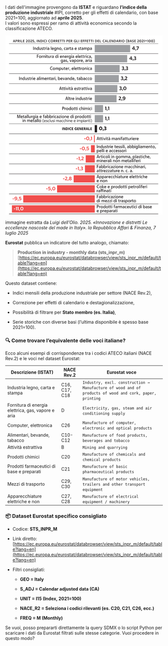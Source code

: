 I dati dell'immagine provengono da **ISTAT** e riguardano **l’indice della produzione industriale** #IPI, corretto per gli effetti di calendario, con base 2021=100, aggiornato ad **aprile 2025**.  
I valori sono espressi per ramo di attività economica secondo la classificazione ATECO.


![|500](media/Pasted%20image%2020250705075131.png)

immagine estratta da _Luigi dell’Olio. 2025. «Innovazione e distretti Le eccellenze nascoste del made in Italy». la Repubblica Affari & Finanza, 7 luglio 2025_


**Eurostat** pubblica un indicatore del tutto analogo, chiamato:

> **Production in industry - monthly data (sts_inpr_m)**  
> [https://ec.europa.eu/eurostat/databrowser/view/sts_inpr_m/default/table?lang=en](https://ec.europa.eu/eurostat/databrowser/view/sts_inpr_m/default/table?lang=en)

Questo dataset contiene:

- Indici mensili della produzione industriale per settore (NACE Rev.2),
    
- Correzione per effetti di calendario e destagionalizzazione,
    
- Possibilità di filtrare per **Stato membro (es. Italia)**,
    
- Serie storiche con diverse basi (l’ultima disponibile è spesso base 2021=100).
    

### 🔍 Come trovare l’equivalente delle voci italiane?

Ecco alcuni esempi di corrispondenze tra i codici ATECO italiani (NACE Rev.2) e le voci nel dataset Eurostat:

|Descrizione (ISTAT)|NACE Rev.2|Eurostat voce|
|---|---|---|
|Industria legno, carta e stampa|C16, C17, C18|`Industry, excl. construction → Manufacture of wood and of products of wood and cork, paper, printing`|
|Fornitura di energia elettrica, gas, vapore e aria|D|`Electricity, gas, steam and air conditioning supply`|
|Computer, elettronica|C26|`Manufacture of computer, electronic and optical products`|
|Alimentari, bevande, tabacco|C10-C12|`Manufacture of food products, beverages and tobacco`|
|Attività estrattiva|B|`Mining and quarrying`|
|Prodotti chimici|C20|`Manufacture of chemicals and chemical products`|
|Prodotti farmaceutici di base e preparati|C21|`Manufacture of basic pharmaceutical products`|
|Mezzi di trasporto|C29, C30|`Manufacture of motor vehicles, trailers and other transport equipment`|
|Apparecchiature elettriche e non|C27, C28|`Manufacture of electrical equipment / machinery`|

### 📦 Dataset Eurostat specifico consigliato

- Codice: **STS_INPR_M**
    
- Link diretto: [https://ec.europa.eu/eurostat/databrowser/view/sts_inpr_m/default/table?lang=en](https://ec.europa.eu/eurostat/databrowser/view/sts_inpr_m/default/table?lang=en)
    
- Filtri consigliati:
    
    - **GEO = Italy**
        
    - **S_ADJ = Calendar adjusted data (CA)**
        
    - **UNIT = I15 (Index, 2021=100)**
        
    - **NACE_R2 = Seleziona i codici rilevanti (es. C20, C21, C26, ecc.)**
        
    - **FREQ = M (Monthly)**
        

Se vuoi, posso prepararti direttamente la query SDMX o lo script Python per scaricare i dati da Eurostat filtrati sulle stesse categorie. Vuoi procedere in questo modo?